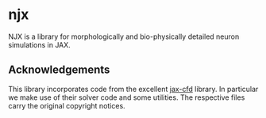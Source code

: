# njx

NJX is a library for morphologically and bio-physically detailed neuron simulations in JAX.

## Acknowledgements

This library incorporates code from the excellent [jax-cfd](https://github.com/google/jax-cfd) library. In particular we make use of their solver code and some utilities. The respective files carry the original copyright notices.
